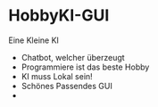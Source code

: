 # HobbyKI-GUI
Eine Kleine KI

- Chatbot, welcher überzeugt
 - Programmiere ist das beste Hobby
- KI muss Lokal sein!
- Schönes Passendes GUI
- 
